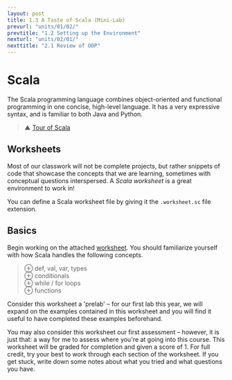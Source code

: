```yaml
---
layout: post
title: 1.3 A Taste of Scala (Mini-Lab)
prevurl: "units/01/02/"
prevtitle: "1.2 Setting up the Environment"
nexturl: "units/02/01/"
nexttitle: "2.1 Review of OOP"
---
```

# Scala
The Scala programming language combines object-oriented and functional programming in one concise, high-level language. It has a very expressive syntax, and is familiar to both Java and Python.

> ▲ [Tour of Scala](https://docs.scala-lang.org/tour/tour-of-scala.html)

## Worksheets
Most of our classwork will not be complete projects, but rather snippets of code that showcase the concepts that we are learning, sometimes with conceptual questions interspersed. A *Scala worksheet* is a great environment to work in!

You can define a Scala worksheet file by giving it the `.worksheet.sc` file extension.

## Basics
Begin working on the attached [worksheet]({{site.baseurl}}/units/01/warmup.worksheet.sc). You should familiarize yourself with how Scala handles the following concepts.

> ⊕ def, val, var, types  
> ⊕ conditionals  
> ⊕ while / for loops  
> ⊕ functions

Consider this worksheet a 'prelab' – for our first lab this year, we will expand on the examples contained in this worksheet and you will find it useful to have completed these examples beforehand. 

You may also consider this worksheet our first assessment – however, it is just that: a way for me to assess where you're at going into this course. This worksheet will be graded for completion and given a score of 1. For full credit, try your best to work through each section of the worksheet. If you get stuck, write down some notes about what you tried and what questions you have. 
